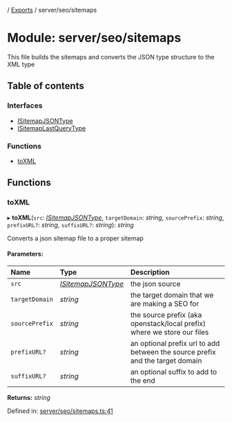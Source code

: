 [](../README.md) / [Exports](../modules.md) / server/seo/sitemaps

# Module: server/seo/sitemaps

This file builds the sitemaps and converts the JSON type
structure to the XML type

## Table of contents

### Interfaces

- [ISitemapJSONType](../interfaces/server_seo_sitemaps.isitemapjsontype.md)
- [ISitemapLastQueryType](../interfaces/server_seo_sitemaps.isitemaplastquerytype.md)

### Functions

- [toXML](server_seo_sitemaps.md#toxml)

## Functions

### toXML

▸ **toXML**(`src`: [*ISitemapJSONType*](../interfaces/server_seo_sitemaps.isitemapjsontype.md), `targetDomain`: *string*, `sourcePrefix`: *string*, `prefixURL?`: *string*, `suffixURL?`: *string*): *string*

Converts a json sitemap file to a proper sitemap

#### Parameters:

Name | Type | Description |
:------ | :------ | :------ |
`src` | [*ISitemapJSONType*](../interfaces/server_seo_sitemaps.isitemapjsontype.md) | the json source   |
`targetDomain` | *string* | the target domain that we are making a SEO for   |
`sourcePrefix` | *string* | the source prefix (aka openstack/local prefix) where we store our files   |
`prefixURL?` | *string* | an optional prefix url to add between the source prefix and the target domain   |
`suffixURL?` | *string* | an optional suffix to add to the end    |

**Returns:** *string*

Defined in: [server/seo/sitemaps.ts:41](https://github.com/onzag/itemize/blob/3efa2a4a/server/seo/sitemaps.ts#L41)
